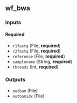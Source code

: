 
## wf_bwa

### Inputs

#### Required

  * `r1fastq` (File, **required**)
  * `r2fastq` (File, **required**)
  * `reference` (File, **required**)
  * `samplename` (String, **required**)
  * `threads` (Int, **required**)

### Outputs

  * `outbam` (File)
  * `outbamidx` (File)
